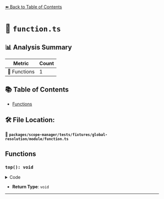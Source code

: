 [⬅️ Back to Table of Contents](../../../../../../index.md)

# 📄 `function.ts`

## 📊 Analysis Summary

| Metric | Count |
|--------|-------|
| 🔧 Functions | 1 |

## 📚 Table of Contents

- [Functions](#functions)

## 🛠️ File Location:
📂 **`packages/scope-manager/tests/fixtures/global-resolution/module/function.ts`**

## Functions

### `top(): void`

<details><summary>Code</summary>

```ts
function top() {}
```
</details>

- **Return Type**: `void`

---